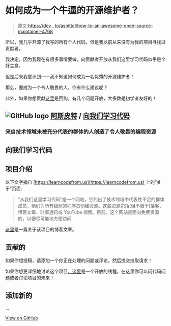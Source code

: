 # 如何成为一个牛逼的开源维护者？

> 原文:[https://dev . to/aspittel/how-to-an-awesome-open-source-maintainer-4768](https://dev.to/aspittel/how-to-be-an-awesome-open-source-maintainer-4768)

所以，我几乎开源了我写的所有个人代码，但是我以前从来没有为我的项目寻找过贡献者。

我决定，因为我现在有很多事情要做，向贡献者开放从我们这里学习代码似乎是个好主意。

但是后来我意识到——我不知道如何成为一名优秀的开源维护者！

那么，要成为一个令人敬畏的人，你有什么建议呢？

此外，如果你想贡献[这里](https://github.com/aspittel/learn-code-from-us)是回购，有几个问题开放，大多数是初学者友好的！

## ![GitHub logo](../Images/a73f630113876d78cff79f59c2125b24.png) [阿斯皮特](https://github.com/aspittel) / [向我们学习代码](https://github.com/aspittel/learn-code-from-us)

### 来自技术领域未被充分代表的群体的人创造了令人敬畏的编程资源

<article class="markdown-body entry-content container-lg" itemprop="text">

# 向我们学习代码

## 项目介绍

以下文字摘自 [https://learncodefrom.us](https://learncodefrom.us) 上的“关于”页面:

> “从我们这里学习代码”是一个网站，它列出了技术领域中代表性不足的群体成员，他们为所有级别的程序员创建资源。这些资源包括(但不限于)播客、博客文章、时事通讯或 YouTube 视频。目前，这个网站是面向免费资源的，以便尽可能地方便访问

[这里](https://dev.to/aspittel/introducing-learn-code-from-us-oe1)是一篇关于该项目的博客文章。

## 贡献的

如果你想投稿，请添加一个你正在处理的问题或评论。然后提交拉取请求！

如果你想更详细地讨论这个项目[，这里](https://dev.to/learncodefromus/learn-code-from-us-developer-thread-3a5a)是一个开放的线程，在这里你可以问代码问题或者讨论项目的未来！

## 添加新的

…</article>

[View on GitHub](https://github.com/aspittel/learn-code-from-us)